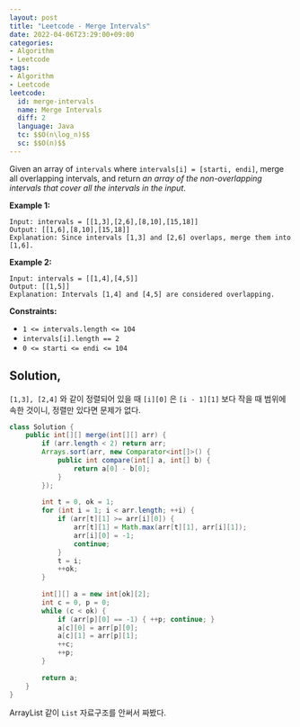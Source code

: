 ```yaml
---
layout: post
title: "Leetcode - Merge Intervals"
date: 2022-04-06T23:29:00+09:00
categories:
- Algorithm
- Leetcode
tags:
- Algorithm
- Leetcode
leetcode:
  id: merge-intervals
  name: Merge Intervals
  diff: 2
  language: Java
  tc: $$O(n\log_n)$$
  sc: $$O(n)$$
---
```


Given an array of `intervals` where `intervals[i] = [starti, endi]`, merge all overlapping intervals, and return *an array of the non-overlapping intervals that cover all the intervals in the input*.

**Example 1:**

```
Input: intervals = [[1,3],[2,6],[8,10],[15,18]]
Output: [[1,6],[8,10],[15,18]]
Explanation: Since intervals [1,3] and [2,6] overlaps, merge them into [1,6].
```

**Example 2:**

```
Input: intervals = [[1,4],[4,5]]
Output: [[1,5]]
Explanation: Intervals [1,4] and [4,5] are considered overlapping.
```

**Constraints:**

- `1 <= intervals.length <= 104`
- `intervals[i].length == 2`
- `0 <= starti <= endi <= 104`



## Solution,

`[1,3], [2,4]` 와 같이 정렬되어 있을 때 `[i][0]` 은 `[i - 1][1]` 보다 작을 때 범위에 속한 것이니, 정렬만 있다면 문제가 없다.

```java
class Solution {
    public int[][] merge(int[][] arr) {
        if (arr.length < 2) return arr;
        Arrays.sort(arr, new Comparator<int[]>() {
            public int compare(int[] a, int[] b) {
                return a[0] - b[0];
            } 
        });
        
        int t = 0, ok = 1;
        for (int i = 1; i < arr.length; ++i) {
            if (arr[t][1] >= arr[i][0]) {
                arr[t][1] = Math.max(arr[t][1], arr[i][1]);
                arr[i][0] = -1;
                continue;
            }
            t = i;
            ++ok;
        }
        
        int[][] a = new int[ok][2];
        int c = 0, p = 0;
        while (c < ok) {
            if (arr[p][0] == -1) { ++p; continue; }
            a[c][0] = arr[p][0];
            a[c][1] = arr[p][1];
            ++c;
            ++p;
        }
        
        return a;
    }
}
```

ArrayList 같이 `List` 자료구조를 안써서 짜봤다. 